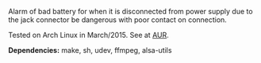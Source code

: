 Alarm of bad battery for when it is disconnected from power supply due to the jack connector be dangerous with poor contact on connection.

Tested on Arch Linux in March/2015. See at [AUR](http://aur.archlinux.org).

**Dependencies:** make, sh, udev, ffmpeg, alsa-utils